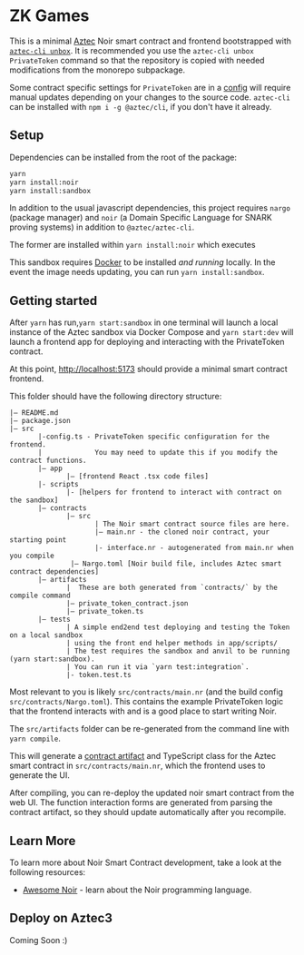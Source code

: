 # ZK Games

This is a minimal [Aztec](https://aztec.network/) Noir smart contract and frontend bootstrapped with [`aztec-cli unbox`](https://github.com/AztecProtocol/aztec-packages/tree/master/yarn-project/cli). It is recommended you use the `aztec-cli unbox PrivateToken` command so that the repository is copied with needed modifications from the monorepo subpackage.

Some contract specific settings for `PrivateToken` are in a [config](src/config.ts) will require manual updates depending on your changes to the source code. `aztec-cli` can be installed with `npm i -g @aztec/cli`, if you don't have it already.

## Setup

Dependencies can be installed from the root of the package:

```bash
yarn
yarn install:noir
yarn install:sandbox
```

In addition to the usual javascript dependencies, this project requires `nargo` (package manager) and `noir` (a Domain Specific Language for SNARK proving systems) in addition to `@aztec/aztec-cli`.

The former are installed within `yarn install:noir` which executes

This sandbox requires [Docker](https://www.docker.com/) to be installed _and running_ locally. In the event the image needs updating, you can run `yarn install:sandbox`.

## Getting started

After `yarn` has run,`yarn start:sandbox` in one terminal will launch a local instance of the Aztec sandbox via Docker Compose and `yarn start:dev` will launch a frontend app for deploying and interacting with the PrivateToken contract.

At this point, [http://localhost:5173](http://localhost:5173) should provide a minimal smart contract frontend.

This folder should have the following directory structure:

```
|— README.md
|— package.json
|— src
       |-config.ts - PrivateToken specific configuration for the frontend.
       |             You may need to update this if you modify the contract functions.
       |— app
              |— [frontend React .tsx code files]
       |- scripts
              |- [helpers for frontend to interact with contract on the sandbox]
       |— contracts
              |— src
                     | The Noir smart contract source files are here.
                     |— main.nr - the cloned noir contract, your starting point
                     |- interface.nr - autogenerated from main.nr when you compile
               |— Nargo.toml [Noir build file, includes Aztec smart contract dependencies]
       |— artifacts
              |  These are both generated from `contracts/` by the compile command
              |— private_token_contract.json
              |— private_token.ts
       |— tests
              | A simple end2end test deploying and testing the Token on a local sandbox
              | using the front end helper methods in app/scripts/
              | The test requires the sandbox and anvil to be running (yarn start:sandbox).
              | You can run it via `yarn test:integration`.
              |- token.test.ts
```

Most relevant to you is likely `src/contracts/main.nr` (and the build config `src/contracts/Nargo.toml`). This contains the example PrivateToken logic that the frontend interacts with and is a good place to start writing Noir.

The `src/artifacts` folder can be re-generated from the command line with `yarn compile`.

This will generate a [contract artifact](src/artifacts/test_contract.json) and TypeScript class for the Aztec smart contract in `src/contracts/main.nr`, which the frontend uses to generate the UI.

After compiling, you can re-deploy the updated noir smart contract from the web UI. The function interaction forms are generated from parsing the contract artifact, so they should update automatically after you recompile.

## Learn More

To learn more about Noir Smart Contract development, take a look at the following resources:

- [Awesome Noir](https://github.com/noir-lang/awesome-noir) - learn about the Noir programming language.

## Deploy on Aztec3

Coming Soon :)
